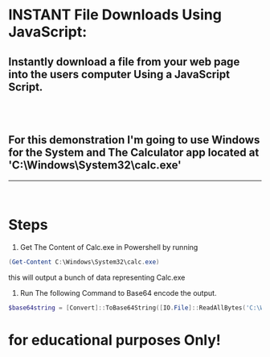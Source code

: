 # INSTANT File Downloads Using JavaScript:
## Instantly download a file from your web page into the users computer Using a JavaScript Script.
<br />
<br />

## For this demonstration I'm going to use Windows for the System and The Calculator app located at 'C:\Windows\System32\calc.exe'


---
<br />


# Steps
1. Get The Content of Calc.exe in Powershell by running 
```powershell
(Get-Content C:\Windows\System32\calc.exe)
```
this will output a bunch of data representing Calc.exe

1. Run The following Command to Base64 encode the output.
```powershell
$base64string = [Convert]::ToBase64String([IO.File]::ReadAllBytes('C:\Windows\System32\calc.exe'))
```
# **for educational purposes Only!**